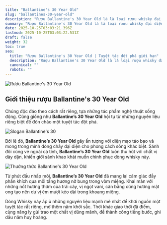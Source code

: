 ```yaml
---
title: "Ballantine's 30 Year Old"
slug: "ballantines-30-year-old"
description: "Rượu Ballantine's 30 Year Old là là loại rượu whisky đại diện cho phong cách sống khác biệt với chất vị dày dặn và là khao khát của giới sành rượu"
summary: "Rượu Ballantine's 30 Year Old là là loại rượu whisky đại diện cho phong cách sống khác biệt với chất vị dày dặn và là khao khát của giới sành rượu"
date: 2025-10-25T03:03:21.396Z
lastmod: 2025-10-25T03:03:22.531Z
draft: false
weight: 32
toc: true
seo:
  title: "Rượu Ballantine's 30 Year Old | Tuyệt tác đột phá giới hạn"
  description: "Rượu Ballantine's 30 Year Old là là loại rượu whisky đại diện cho phong cách sống khác biệt với chất vị dày dặn và là khao khát của giới sành rượu"
  canonical: ""
  robots: ""
---
```


![Rượu Ballantine's 30 Year Old](images/ruou-ballantines-30.jpg "Rượu Ballantine's 30 Year Old")

## Giới thiệu rượu Ballantine's 30 Year Old

Chúng độc đáo theo cách rất riêng, tựa những tác phẩm nghệ thuật sống động. Cũng giống như **Ballantine’s 30 Year Old** hội tụ từ những  nguyên liệu riêng biệt để đón chào một tuyệt tác đột phá.

![Slogan Ballantine's 30](images/slogan-ballantines-30.jpg "Chất vị táo bạo chinh phục giới sành rượu")

Bởi lẽ đó, **Ballantine’s 30 Year Old** gây ấn tượng với diện mạo táo bạo và mong trong mình dòng chảy đại diện cho phong cách sống khác biệt. Sánh đôi cùng vẻ ngoài cá tính, **Ballantine’s 30 Year Old** luôn thu hút với chất vị dày dặn, khiến giới sành khao khát muốn chinh phục dòng whisky này.

![Thưởng thức Ballantine's 30 Year Old](images/thuong-thuc-ruou-ballantines-30.jpg "Thưởng thức Ballantine's 30 Year Old")

Từ phút đầu nhấp môi, **Ballantine’s 30 Year Old** đã mang lại cảm giác đầy phấn khích qua mỗi tầng hương nở bung trong vòm miệng. Khai màn với những nốt hương thơm của trái cây, vị ngọt vani, cân bằng cùng hương mật ong tạo nên dư vị êm mượt kéo dài trong khoang miệng.

Dòng Whisky này ấp ủ những nguyên liệu mạnh mẽ nhất để khơi nguồn một tuyệt tác rất riêng, mở thêm năm khởi sắc. Thời khác giao thời đã điểm, cùng nâng ly gửi trao một chất vị dũng mãnh, để thành công tiếng bước, ghi dấu năm huy hoàng.
